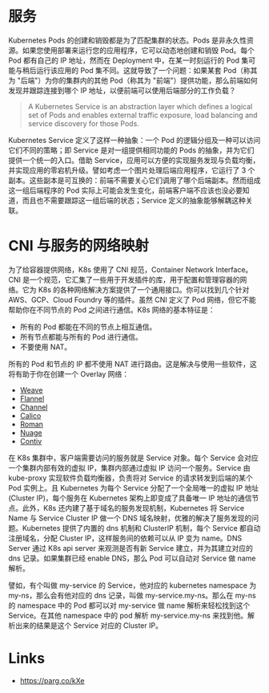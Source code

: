 # 服务

Kubernetes Pods 的创建和销毁都是为了匹配集群的状态。Pods 是非永久性资源。如果您使用部署来运行您的应用程序，它可以动态地创建和销毁 Pod。每个 Pod 都有自己的 IP 地址，然而在 Deployment 中，在某一时刻运行的 Pod 集可能与稍后运行该应用的 Pod 集不同。这就导致了一个问题：如果某套 Pod（称其为 "后端"）为你的集群内的其他 Pod（称其为 "前端"）提供功能，那么前端如何发现并跟踪连接到哪个 IP 地址，以便前端可以使用后端部分的工作负载？

> A Kubernetes Service is an abstraction layer which defines a logical set of Pods and enables external traffic exposure, load balancing and service discovery for those Pods.

Kubernetes Service 定义了这样一种抽象：一个 Pod 的逻辑分组及一种可以访问它们不同的策略；即 Service 是对一组提供相同功能的 Pods 的抽象，并为它们提供一个统一的入口。借助 Service，应用可以方便的实现服务发现与负载均衡，并实现应用的零宕机升级。譬如考虑一个图片处理后端应用程序，它运行了 3 个副本。这些副本是可互换的：前端不需要关心它们调用了哪个后端副本。然而组成这一组后端程序的 Pod 实际上可能会发生变化，前端客户端不应该也没必要知道，而且也不需要跟踪这一组后端的状态；Service 定义的抽象能够解耦这种关联。

# CNI 与服务的网络映射

为了给容器提供网络，K8s 使用了 CNI 规范，Container Network Interface。CNI 是一个规范，它汇集了一些用于开发插件的库，用于配置和管理容器的网络。它为 K8s 的各种网络解决方案提供了一个通用接口。你可以找到几个针对 AWS、GCP、Cloud Foundry 等的插件。虽然 CNI 定义了 Pod 网络，但它不能帮助你在不同节点的 Pod 之间进行通信。K8s 网络的基本特征是：

- 所有的 Pod 都能在不同的节点上相互通信。
- 所有节点都能与所有的 Pod 进行通信。
- 不要使用 NAT。

所有的 Pod 和节点的 IP 都不使用 NAT 进行路由。这是解决与使用一些软件，这将有助于你在创建一个 Overlay 网络：

- [Weave](https://www.weave.works/docs/net/latest/kube-addon/)
- [Flannel](https://github.com/coreos/flannel/blob/master/Documentation/kubernetes.md)
- [Channel](https://github.com/tigera/canal/tree/master/k8s-install)
- [Calico](https://docs.projectcalico.org/latest/introduction/)
- [Roman](http://romana.io/)
- [Nuage](https://github.com/nuagenetworks/nuage-kubernetes/blob/v5.1.1-1/docs/kubernetes-1-installation.rst)
- [Contiv](http://contiv.github.io/)

在 K8s 集群中，客户端需要访问的服务就是 Service 对象。每个 Service 会对应一个集群内部有效的虚拟 IP，集群内部通过虚拟 IP 访问一个服务。Service 由 kube-proxy 实现软件负载均衡器，负责将对 Service 的请求转发到后端的某个 Pod 实例上。且 Kubernetes 为每个 Service 分配了一个全局唯一的虚拟 IP 地址(Cluster IP)，每个服务在 Kubernetes 架构上即变成了具备唯一 IP 地址的通信节点。此外，K8s 还内建了基于域名的服务发现机制，Kubernetes 将 Service Name 与 Service Cluster IP 做一个 DNS 域名映射，优雅的解决了服务发现的问题。Kubernetes 提供了内置的 dns 机制和 ClusterIP 机制，每个 Service 都自动注册域名，分配 Cluster IP，这样服务间的依赖可以从 IP 变为 name。DNS Server 通过 K8s api server 来观测是否有新 Service 建立，并为其建立对应的 dns 记录。如果集群已经 enable DNS，那么 Pod 可以自动对 Service 做 name 解析。

譬如，有个叫做 my-service 的 Service，他对应的 kubernetes namespace 为 my-ns，那么会有他对应的 dns 记录，叫做 my-service.my-ns。那么在 my-ns 的 namespace 中的 Pod 都可以对 my-service 做 name 解析来轻松找到这个 Service。在其他 namespace 中的 pod 解析 my-service.my-ns 来找到他。解析出来的结果是这个 Service 对应的 Cluster IP。

# Links

- https://parg.co/kXe
